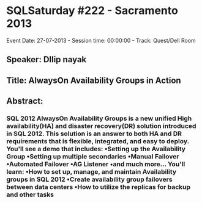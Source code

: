 # SQLSaturday #222 - Sacramento 2013
Event Date: 27-07-2013 - Session time: 00:00:00 - Track: Quest/Dell Room
## Speaker: DIlip nayak
## Title: AlwaysOn Availability Groups in Action
## Abstract:
### SQL 2012 AlwaysOn Availability Groups is a new unified High availability(HA) and disaster recovery(DR) solution introduced in SQL 2012.  This solution is an answer to both HA and DR requirements that is flexible, integrated, and easy to deploy. You'll see a demo that includes: •Setting up the Availability Group •Setting up multiple secondaries •Manual Failover •Automated Failover •AG Listener •and much more... You'll learn: •How to set up, manage, and maintain Availability groups in SQL 2012 •Create availability group failovers between data centers •How to utilize the replicas for backup and other tasks
